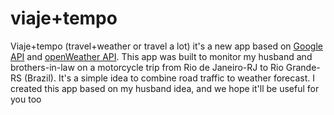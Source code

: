 viaje+tempo
=====
Viaje+tempo (travel+weather or travel a lot) it's a new app based on [Google API](https://developers.google.com/apis-explorer/) and [openWeather API](https://openweathermap.org/). 
This app was built to monitor my husband and brothers-in-law on a motorcycle trip from Rio de Janeiro-RJ to Rio Grande-RS (Brazil). It's a simple idea to combine road traffic to weather forecast. I created this app based on my husband idea, and we hope it'll be useful for you too

